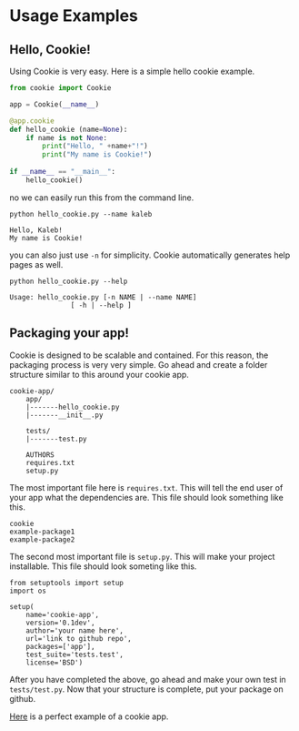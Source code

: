 
# Usage Examples #

## Hello, Cookie!
Using Cookie is very easy. Here is a simple hello cookie example.
```python
from cookie import Cookie

app = Cookie(__name__)

@app.cookie
def hello_cookie (name=None):
	if name is not None:
		print("Hello, " +name+"!")
		print("My name is Cookie!")
		
if __name__ == "__main__":
	hello_cookie()
```
no we can easily run this from the command line.
```
python hello_cookie.py --name kaleb

Hello, Kaleb!
My name is Cookie!
```
you can also just use `-n` for simplicity. Cookie automatically
generates help pages as well. 
```
python hello_cookie.py --help 

Usage: hello_cookie.py [-n NAME | --name NAME]
   		       [ -h | --help ]
```

## Packaging your app!
Cookie is designed to be scalable and contained. For this reason, the packaging
process is very very simple. Go ahead and create a folder structure similar
to this around your cookie app.
```
cookie-app/
	app/
	|-------hello_cookie.py
	|-------__init__.py
	
	tests/
	|-------test.py
	
	AUTHORS
	requires.txt
	setup.py
```
The most important file here is `requires.txt`. This will tell
the end user of your app what the dependencies are. This file should
look something like this.
```
cookie
example-package1
example-package2
```
The second most important file is `setup.py`. This will make your project installable. This file should
look someting like this.
```
from setuptools import setup
import os

setup(
    name='cookie-app',
    version='0.1dev',
    author='your name here',
    url='link to github repo',
    packages=['app'],
    test_suite='tests.test',
    license='BSD')
```
After you have completed the above, go ahead and make your own 
test in `tests/test.py`. Now that your structure is complete, put your
package on github. 

[Here](https://github.com/PyDever/cookie-app) is a perfect example of a cookie app.
